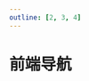 ```yaml
---
outline: [2, 3, 4]
---
```


<script setup>
import MNavLinks from './components/MNavLinks.vue'

import { NAV_DATA } from './data'
</script>
<style></style>

# 前端导航

<MNavLinks v-for="{title, items} in NAV_DATA" :title="title" :items="items"/>

<br />

